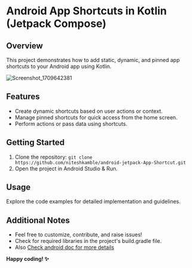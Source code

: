 # Android App Shortcuts in Kotlin (Jetpack Compose)

## Overview

This project demonstrates how to add static, dynamic, and pinned app shortcuts to your Android app using Kotlin. 

![Screenshot_1709642381](https://github.com/niteshkamble/android-jetpack-App-Shortcut/assets/54447050/20e4206b-a26d-453c-bbd8-28eacd6c0042)

## Features

- Create dynamic shortcuts based on user actions or context.
- Manage pinned shortcuts for quick access from the home screen.
- Perform actions or pass data using shortcuts.

## Getting Started

1. Clone the repository:
       ```
       git clone https://github.com/niteshkamble/android-jetpack-App-Shortcut.git
       ```
2. Open the project in Android Studio & Run.

## Usage

Explore the code examples for detailed implementation and guidelines.


## Additional Notes

- Feel free to customize, contribute, and raise issues!
- Check for required libraries in the project's build.gradle file.
- Also [Check android doc for more details](https://developer.android.com/develop/ui/views/launch/shortcuts/creating-shortcuts)


**Happy coding! ✨**
